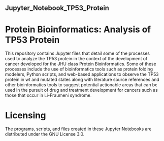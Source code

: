 ## Jupyter_Notebook_TP53_Protein
# Protein Bioinformatics: Analysis of TP53 Protein

This repository contains Jupyter files that detail some of the processes used to analyze the TP53 protein in the context of the development of cancer developed for the JHU class Protein Bioinformatics. Some of these processes include the use of bioinformatics tools such as protein folding modelers, Python scripts, and web-based applications to observe the TP53 protein in wt and mutated states along with literature source references and other bioinformatics tools to suggest potential actionable areas that can be used in the pursuit of drug and treatment development for cancers such as those that occur in Li-Fraumeni syndrome.

# Licensing

The programs, scripts, and files created in these Jupyter Notebooks are distributed under the GNU License 3.0.
